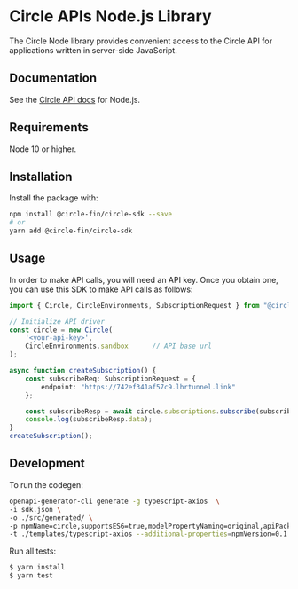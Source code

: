 # Circle APIs Node.js Library

The Circle Node library provides convenient access to the Circle API for
applications written in server-side JavaScript.

## Documentation

See the [Circle API docs](https://developers.circle.com/reference/ping?lang=node) for Node.js.

## Requirements

Node 10 or higher.

## Installation

Install the package with:

```sh
npm install @circle-fin/circle-sdk --save
# or
yarn add @circle-fin/circle-sdk
```

## Usage

In order to make API calls, you will need an API key. Once you obtain one, you can use this SDK to make API calls as follows:

```Typescript
import { Circle, CircleEnvironments, SubscriptionRequest } from "@circle-fin/circle-sdk";

// Initialize API driver
const circle = new Circle(
    '<your-api-key>',
    CircleEnvironments.sandbox      // API base url
);

async function createSubscription() {
    const subscribeReq: SubscriptionRequest = {
        endpoint: "https://742ef341af57c9.lhrtunnel.link"
    };

    const subscribeResp = await circle.subscriptions.subscribe(subscribeReq);
    console.log(subscribeResp.data);
}
createSubscription();
```

## Development

To run the codegen:

```sh
openapi-generator-cli generate -g typescript-axios  \
-i sdk.json \
-o ./src/generated/ \
-p npmName=circle,supportsES6=true,modelPropertyNaming=original,apiPackage=apis,modelPackage=models \
-t ./templates/typescript-axios --additional-properties=npmVersion=0.1.1-beta.0,withSeparateModelsAndApi=true
```

Run all tests:

```bash
$ yarn install
$ yarn test
```
